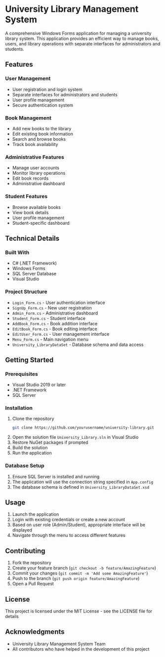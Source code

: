 # University Library Management System

A comprehensive Windows Forms application for managing a university library system. This application provides an efficient way to manage books, users, and library operations with separate interfaces for administrators and students.

## Features

### User Management
- User registration and login system
- Separate interfaces for administrators and students
- User profile management
- Secure authentication system

### Book Management
- Add new books to the library
- Edit existing book information
- Search and browse books
- Track book availability

### Administrative Features
- Manage user accounts
- Monitor library operations
- Edit book records
- Administrative dashboard

### Student Features
- Browse available books
- View book details
- User profile management
- Student-specific dashboard

## Technical Details

### Built With
- C# (.NET Framework)
- Windows Forms
- SQL Server Database
- Visual Studio

### Project Structure
- `Login_Form.cs` - User authentication interface
- `SignUp_Form.cs` - New user registration
- `Admin_Form.cs` - Administrative dashboard
- `Student_Form.cs` - Student interface
- `AddBook_Form.cs` - Book addition interface
- `EditBook_Form.cs` - Book editing interface
- `EditUser_Form.cs` - User management interface
- `Menu_Form.cs` - Main navigation menu
- `University_LibraryDataSet` - Database schema and data access

## Getting Started

### Prerequisites
- Visual Studio 2019 or later
- .NET Framework
- SQL Server

### Installation
1. Clone the repository
   ```bash
   git clone https://github.com/yourusername/university-library.git
   ```
2. Open the solution file `University_Library.sln` in Visual Studio
3. Restore NuGet packages if prompted
4. Build the solution
5. Run the application

### Database Setup
1. Ensure SQL Server is installed and running
2. The application will use the connection string specified in `App.config`
3. The database schema is defined in `University_LibraryDataSet.xsd`

## Usage

1. Launch the application
2. Login with existing credentials or create a new account
3. Based on user role (Admin/Student), appropriate interface will be displayed
4. Navigate through the menu to access different features

## Contributing

1. Fork the repository
2. Create your feature branch (`git checkout -b feature/AmazingFeature`)
3. Commit your changes (`git commit -m 'Add some AmazingFeature'`)
4. Push to the branch (`git push origin feature/AmazingFeature`)
5. Open a Pull Request

## License

This project is licensed under the MIT License - see the LICENSE file for details

## Acknowledgments

- University Library Management System Team
- All contributors who have helped in the development of this project 
